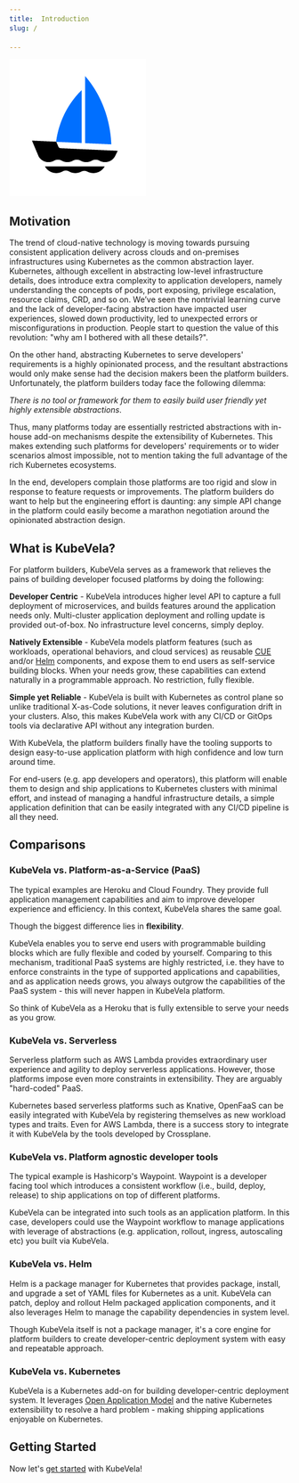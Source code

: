 ```yaml
---
title:  Introduction
slug: / 

---
```


![alt](resources/KubeVela-01.png)

## Motivation

The trend of cloud-native technology is moving towards pursuing consistent application delivery across clouds and on-premises infrastructures using Kubernetes as the common abstraction layer. Kubernetes, although excellent in abstracting low-level infrastructure details, does introduce extra complexity to application developers, namely understanding the concepts of pods, port exposing, privilege escalation, resource claims, CRD, and so on. We’ve seen the nontrivial learning curve and the lack of developer-facing abstraction have impacted user experiences, slowed down productivity, led to unexpected errors or misconfigurations in production. People start to question the value of this revolution: "why am I bothered with all these details?".

On the other hand, abstracting Kubernetes to serve developers' requirements is a highly opinionated process, and the resultant abstractions would only make sense had the decision makers been the platform builders. Unfortunately, the platform builders today face the following dilemma:

*There is no tool or framework for them to easily build user friendly yet highly extensible abstractions*. 

Thus, many platforms today are essentially restricted abstractions with in-house add-on mechanisms despite the extensibility of Kubernetes. This makes extending such platforms for developers' requirements or to wider scenarios almost impossible, not to mention taking the full advantage of the rich Kubernetes ecosystems.

In the end, developers complain those platforms are too rigid and slow in response to feature requests or improvements. The platform builders do want to help but the engineering effort is daunting: any simple API change in the platform could easily become a marathon negotiation around the opinionated abstraction design.

## What is KubeVela?

For platform builders, KubeVela serves as a framework that relieves the pains of building developer focused platforms by doing the following:

**Developer Centric** - KubeVela introduces higher level API to capture a full deployment of microservices, and builds features around the application needs only. Multi-cluster application deployment and rolling update is provided out-of-box. No infrastructure level concerns, simply deploy.

**Natively Extensible** - KubeVela models platform features (such as workloads, operational behaviors, and cloud services) as reusable [CUE](https://github.com/cuelang/cue) and/or [Helm](https://helm.sh/) components, and expose them to end users as self-service building blocks. When your needs grow, these capabilities can extend naturally in a programmable approach. No restriction, fully flexible.

**Simple yet Reliable** - KubeVela is built with Kubernetes as control plane so unlike traditional X-as-Code solutions, it never leaves configuration drift in your clusters. Also, this makes KubeVela work with any CI/CD or GitOps tools via declarative API without any integration burden.

With KubeVela, the platform builders finally have the tooling supports to design easy-to-use application platform with high confidence and low turn around time. 

For end-users (e.g. app developers and operators), this platform will enable them to design and ship applications to Kubernetes clusters with minimal effort, and instead of managing a handful infrastructure details, a simple application definition that can be easily integrated with any CI/CD pipeline is all they need.

## Comparisons

### KubeVela vs. Platform-as-a-Service (PaaS) 

The typical examples are Heroku and Cloud Foundry. They provide full application management capabilities and aim to improve developer experience and efficiency. In this context, KubeVela shares the same goal.

Though the biggest difference lies in **flexibility**.

KubeVela enables you to serve end users with programmable building blocks which are fully flexible and coded by yourself. Comparing to this mechanism, traditional PaaS systems are highly restricted, i.e. they have to enforce constraints in the type of supported applications and capabilities, and as application needs grows, you always outgrow the capabilities of the PaaS system - this will never happen in KubeVela platform.

So think of KubeVela as a Heroku that is fully extensible to serve your needs as you grow.

### KubeVela vs. Serverless  

Serverless platform such as AWS Lambda provides extraordinary user experience and agility to deploy serverless applications. However, those platforms impose even more constraints in extensibility. They are arguably "hard-coded" PaaS.

Kubernetes based serverless platforms such as Knative, OpenFaaS can be easily integrated with KubeVela by registering themselves as new workload types and traits. Even for AWS Lambda, there is a success story to integrate it with KubeVela by the tools developed by Crossplane.

### KubeVela vs. Platform agnostic developer tools

The typical example is Hashicorp's Waypoint. Waypoint is a developer facing tool which introduces a consistent workflow (i.e., build, deploy, release) to ship applications on top of different platforms.

KubeVela can be integrated into such tools as an application platform. In this case, developers could use the Waypoint workflow to manage applications with leverage of abstractions (e.g. application, rollout, ingress, autoscaling etc) you built via KubeVela.

### KubeVela vs. Helm 

Helm is a package manager for Kubernetes that provides package, install, and upgrade a set of YAML files for Kubernetes as a unit. KubeVela can patch, deploy and rollout Helm packaged application components, and it also leverages Helm to manage the capability dependencies in system level.

Though KubeVela itself is not a package manager, it's a core engine for platform builders to create developer-centric deployment system with easy and repeatable approach.

### KubeVela vs. Kubernetes

KubeVela is a Kubernetes add-on for building developer-centric deployment system. It leverages [Open Application Model](https://github.com/oam-dev/spec) and the native Kubernetes extensibility to resolve a hard problem - making shipping applications enjoyable on Kubernetes.

## Getting Started

Now let's [get started](./quick-start) with KubeVela!
